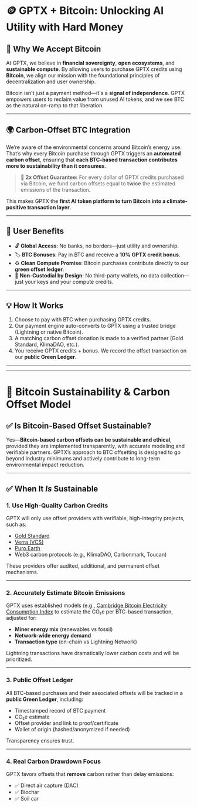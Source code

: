 # 🪙 GPTX + Bitcoin: Unlocking AI Utility with Hard Money

## 🧠 Why We Accept Bitcoin

At GPTX, we believe in **financial sovereignty**, **open ecosystems**, and **sustainable compute**. By allowing users to purchase GPTX credits using **Bitcoin**, we align our mission with the foundational principles of decentralization and user ownership.

Bitcoin isn't just a payment method—it's a **signal of independence**. GPTX empowers users to reclaim value from unused AI tokens, and we see BTC as the natural on-ramp to that liberation.

---

## 🌍 Carbon-Offset BTC Integration

We’re aware of the environmental concerns around Bitcoin’s energy use. That’s why every Bitcoin purchase through GPTX triggers an **automated carbon offset**, ensuring that **each BTC-based transaction contributes more to sustainability than it consumes**.

> 💚 **2x Offset Guarantee:** For every dollar of GPTX credits purchased via Bitcoin, we fund carbon offsets equal to **twice** the estimated emissions of the transaction.

This makes GPTX the **first AI token platform to turn Bitcoin into a climate-positive transaction layer**.

---

## 🚀 User Benefits

- 🔓 **Global Access**: No banks, no borders—just utility and ownership.
- 🏷️ **BTC Bonuses**: Pay in BTC and receive a **10% GPTX credit bonus**.
- ♻️ **Clean Compute Promise**: Bitcoin purchases contribute directly to our **green offset ledger**.
- 🔐 **Non-Custodial by Design**: No third-party wallets, no data collection—just your keys and your compute credits.

---

## 💡 How It Works

1. Choose to pay with BTC when purchasing GPTX credits.
2. Our payment engine auto-converts to GPTX using a trusted bridge (Lightning or native Bitcoin).
3. A matching carbon offset donation is made to a verified partner (Gold Standard, KlimaDAO, etc.).
4. You receive GPTX credits + bonus. We record the offset transaction on our **public Green Ledger**.

---


***


# 🌱 Bitcoin Sustainability & Carbon Offset Model

## ✅ Is Bitcoin-Based Offset Sustainable?

Yes—**Bitcoin-based carbon offsets can be sustainable and ethical**, provided they are implemented transparently, with accurate modeling and verifiable partners. GPTX’s approach to BTC offsetting is designed to go beyond industry minimums and actively contribute to long-term environmental impact reduction.

---

## ✅ When It *Is* Sustainable

### 1. Use High-Quality Carbon Credits

GPTX will only use offset providers with verifiable, high-integrity projects, such as:

- [Gold Standard](https://www.goldstandard.org/)
- [Verra (VCS)](https://verra.org/)
- [Puro.Earth](https://puro.earth/)
- Web3 carbon protocols (e.g., KlimaDAO, Carbonmark, Toucan)

These providers offer audited, additional, and permanent offset mechanisms.

---

### 2. Accurately Estimate Bitcoin Emissions

GPTX uses established models (e.g., [Cambridge Bitcoin Electricity Consumption Index](https://www.jbs.cam.ac.uk/2025/cambridge-study-sustainable-energy-rising-in-bitcoin-mining/) to estimate the CO₂e per BTC-based transaction, adjusted for:

- **Miner energy mix** (renewables vs fossil)
- **Network-wide energy demand**
- **Transaction type** (on-chain vs Lightning Network)

Lightning transactions have dramatically lower carbon costs and will be prioritized.

---

### 3. Public Offset Ledger

All BTC-based purchases and their associated offsets will be tracked in a **public Green Ledger**, including:

- Timestamped record of BTC payment
- CO₂e estimate
- Offset provider and link to proof/certificate
- Wallet of origin (hashed/anonymized if needed)

Transparency ensures trust.

---

### 4. Real Carbon Drawdown Focus

GPTX favors offsets that **remove** carbon rather than delay emissions:

- ✅ Direct air capture (DAC)
- ✅ Biochar
- ✅ Soil car

